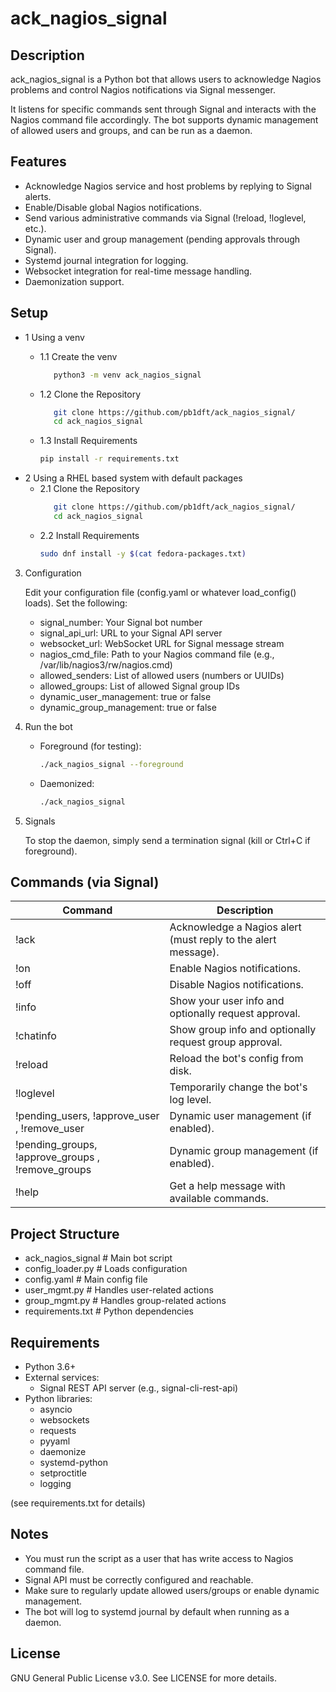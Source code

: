 # ack_nagios_signal

## Description

ack_nagios_signal is a Python bot that allows users to acknowledge Nagios problems and control Nagios notifications via Signal messenger.

It listens for specific commands sent through Signal and interacts with the Nagios command file accordingly.
The bot supports dynamic management of allowed users and groups, and can be run as a daemon.

## Features

- Acknowledge Nagios service and host problems by replying to Signal alerts.
- Enable/Disable global Nagios notifications.
- Send various administrative commands via Signal (!reload, !loglevel, etc.).
- Dynamic user and group management (pending approvals through Signal).
- Systemd journal integration for logging.
- Websocket integration for real-time message handling.
- Daemonization support.

## Setup

* 1 Using a venv   
  * 1.1 Create the venv   
    ```bash
       python3 -m venv ack_nagios_signal
    ```

  * 1.2 Clone the Repository   
    ```bash
       git clone https://github.com/pb1dft/ack_nagios_signal/
       cd ack_nagios_signal
    ```
  * 1.3 Install Requirements   
    ```bash
    pip install -r requirements.txt
    ```
* 2 Using a RHEL based system with default packages
  * 2.1 Clone the Repository   
    ```bash
       git clone https://github.com/pb1dft/ack_nagios_signal/
       cd ack_nagios_signal
    ```
  * 2.2 Install Requirements   
    ```bash
    sudo dnf install -y $(cat fedora-packages.txt)
    ```  
3. Configuration

   Edit your configuration file (config.yaml or whatever load_config() loads).
   Set the following:

   - signal_number: Your Signal bot number
   - signal_api_url: URL to your Signal API server
   - websocket_url: WebSocket URL for Signal message stream
   - nagios_cmd_file: Path to your Nagios command file (e.g., /var/lib/nagios3/rw/nagios.cmd)
   - allowed_senders: List of allowed users (numbers or UUIDs)
   - allowed_groups: List of allowed Signal group IDs
   - dynamic_user_management: true or false
   - dynamic_group_management: true or false

4. Run the bot

   - Foreground (for testing):
     ```bash
     ./ack_nagios_signal --foreground
     ```
   - Daemonized:
     ```bash
     ./ack_nagios_signal
     ```
5. Signals

   To stop the daemon, simply send a termination signal (kill <pid> or Ctrl+C if foreground).

## Commands (via Signal)

| Command | Description |
|---------|-------------|
| !ack <comment> | Acknowledge a Nagios alert (must reply to the alert message). |
| !on <reason> | Enable Nagios notifications. |
| !off <reason> | Disable Nagios notifications. |
| !info | Show your user info and optionally request approval. |
| !chatinfo | Show group info and optionally request group approval. |
| !reload | Reload the bot's config from disk. |
| !loglevel <level> | Temporarily change the bot's log level. |
| !pending_users, !approve_user <int>, !remove_user <uuid> | Dynamic user management (if enabled). |
| !pending_groups, !approve_groups <int>, !remove_groups <id> | Dynamic group management (if enabled). |
| !help | Get a help message with available commands. |

## Project Structure

- ack_nagios_signal      # Main bot script
- config_loader.py       # Loads configuration
- config.yaml            # Main config file
- user_mgmt.py           # Handles user-related actions
- group_mgmt.py          # Handles group-related actions
- requirements.txt       # Python dependencies

## Requirements

- Python 3.6+
- External services:
  - Signal REST API server (e.g., signal-cli-rest-api)
- Python libraries:
  - asyncio
  - websockets
  - requests
  - pyyaml
  - daemonize
  - systemd-python
  - setproctitle
  - logging

(see requirements.txt for details)

## Notes

- You must run the script as a user that has write access to Nagios command file.
- Signal API must be correctly configured and reachable.
- Make sure to regularly update allowed users/groups or enable dynamic management.
- The bot will log to systemd journal by default when running as a daemon.

## License

GNU General Public License v3.0.
See LICENSE for more details.
